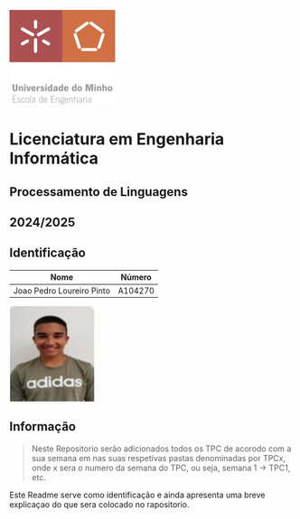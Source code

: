 ![alt text](uminho.png) 

#                Licenciatura em Engenharia Informática
##                  Processamento de Linguagens
##                          2024/2025      
 
## Identificação 
| Nome                             | Número  |
|----------------------------------|---------|
| Joao Pedro Loureiro Pinto        | A104270 |

![alt text](fotoCara.png)


## Informação
> Neste Repositorio serão adicionados todos os
> TPC de acorodo com a sua semana em nas suas 
> respetivas pastas denominadas por TPCx,
> onde x sera o numero da semana do TPC, ou seja,
> semana 1 -> TPC1, etc.




Este Readme serve como identificação e ainda apresenta uma breve explicaçao
do que sera colocado no rapositorio.
